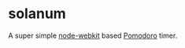 solanum
=======

A super simple [node-webkit](https://github.com/rogerwang/node-webkit) based [Pomodoro](http://pomodorotechnique.com/) timer.